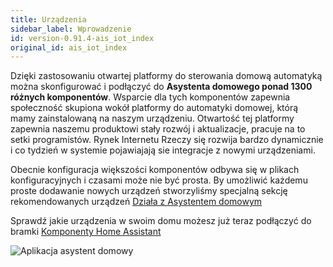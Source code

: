 ```yaml
---
title: Urządzenia
sidebar_label: Wprowadzenie
id: version-0.91.4-ais_iot_index
original_id: ais_iot_index
---
```



Dzięki zastosowaniu otwartej platformy do sterowania domową automatyką można skonfigurować i podłączyć do **Asystenta domowego ponad 1300 różnych komponentów**.
Wsparcie dla tych komponentów zapewnia społeczność skupiona wokół platformy do automatyki domowej, którą mamy zainstalowaną na naszym urządzeniu. Otwartość tej platformy zapewnia naszemu produktowi stały rozwój i aktualizacje, pracuje na to setki programistów. Rynek Internetu Rzeczy się rozwija bardzo dynamicznie i co tydzień w systemie pojawiajają sie integracje z nowymi urządzeniami.

Obecnie konfiguracja większości komponentów odbywa się w plikach konfiguracyjnych i czasami może nie być prosta. By umożliwić każdemu proste dodawanie nowych urządzeń stworzyliśmy specjalną sekcję rekomendowanych urządzeń [Działa z Asystentem domowym](/AIS-docs/docs/en/ais_iot_works_with.html)



Sprawdź jakie urządzenia w swoim domu możesz już teraz podłączyć do bramki [Komponenty Home Assistant](https://www.home-assistant.io/components/)


![Aplikacja asystent domowy](/AIS-docs/img/en/iot/iot_hass.png)
